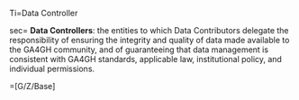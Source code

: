 Ti=Data Controller

sec= <b>Data Controllers</b>: the entities to which Data Contributors delegate the responsibility of ensuring the integrity and quality of data made available to the GA4GH community, and of guaranteeing that data management is consistent with GA4GH standards, applicable law, institutional policy, and individual permissions. 

=[G/Z/Base]

